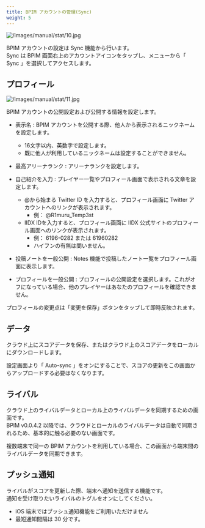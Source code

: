 ```yaml
---
title: BPIM アカウントの管理(Sync)
weight: 5
---
```


![/images/manual/stat/10.jpg](/images/manual/stat/10.jpg)

BPIM アカウントの設定は Sync 機能から行います。  
Sync は BPIM 画面右上のアカウントアイコンをタップし、メニューから「 Sync 」を選択してアクセスします。

## プロフィール

![/images/manual/stat/11.jpg](/images/manual/stat/11.jpg)

BPIM アカウントの公開設定および公開する情報を設定します。

- 表示名 : BPIM アカウントを公開する際、他人から表示されるニックネームを設定します。
  - 16文字以内、英数字で設定します。
  - 既に他人が利用しているニックネームは設定することができません。

- 最高アリーナランク : アリーナランクを設定します。
- 自己紹介を入力 : プレイヤー一覧やプロフィール画面で表示される文章を設定します。
  - @から始まる Twitter ID を入力すると、プロフィール画面に Twitter アカウントへのリンクが表示されます。
    - 例： @R1muru_Temp3st
  - IIDX IDを入力すると、プロフィール画面に IIDX 公式サイトのプロフィール画面へのリンクが表示されます。
    - 例： 6196-0282 または 61960282
    - ハイフンの有無は問いません。
- 投稿ノートを一般公開 : Notes 機能で投稿したノート一覧をプロフィール画面に表示します。
- プロフィールを一般公開 : プロフィールの公開設定を選択します。これがオフになっている場合、他のプレイヤーはあなたのプロフィールを確認できません。

プロフィールの変更点は「変更を保存」ボタンをタップして即時反映されます。

## データ

クラウド上にスコアデータを保存、またはクラウド上のスコアデータをローカルにダウンロードします。

設定画面より「 Auto-sync 」をオンにすることで、スコアの更新をこの画面からアップロードする必要はなくなります。

## ライバル

クラウド上のライバルデータとローカル上のライバルデータを同期するための画面です。  
BPIM v0.0.4.2 以降では、クラウドとローカルのライバルデータは自動で同期されるため、基本的に触る必要のない画面です。

複数端末で同一の BPIM アカウントを利用している場合、この画面から端末間のライバルデータを同期できます。

## プッシュ通知

ライバルがスコアを更新した際、端末へ通知を送信する機能です。  
通知を受け取りたいライバルのトグルをオンにしてください。

- iOS 端末ではプッシュ通知機能をご利用いただけません
- 最短通知間隔は 30 分です。
